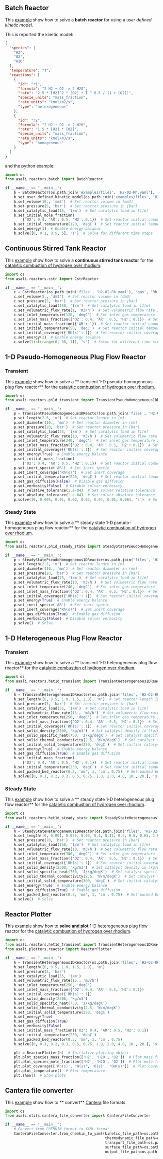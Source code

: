 ## **Batch Reactor**

This [example](https://github.com/srebughini/ASALIPY/blob/main/examples/batch.py) show how to solve a **batch reactor**
for using a *user defined kinetic model*.

This is reported the kinetic model:
```json
{
  "species": [
    "H2",
    "O2",
    "H2O"
  ],
  "temperature": "T",
  "reactions": [
    {
      "id": "r1",
      "formula": "2 H2 + O2 -> 2 H2O",
      "rate": "2.5 * [H2]^2 * [O2] * T ^ 0.5 / (1 + [O2])",
      "specie_units": "mass_fraction",
      "rate_units": "kmol/m2/s",
      "type": "heterogeneous"
    },
    {
      "id": "r2",
      "formula": "2 H2 + O2 -> 2 H2O",
      "rate": "1.5 * [H2] * [O2]",
      "specie_units": "mass_fraction",
      "rate_units": "kmol/m3/s",
      "type": "homogeneous"
    }
  ]
}
```
and the python example:
```python
import os
from asali.reactors.batch import BatchReactor

if __name__ == "__main__":
    b = BatchReactor(os.path.join('examples/files', 'H2-O2-Rh.yaml'), 'gas', 'Rh_surface')  # Initialize reactor class
    b.set_user_defined_kinetic_model(os.path.join('examples/files', 'H2-O2.json')) # Initialize user defined kinetic model
    b.set_volume(10., 'mm3')  # Set reactor volume in [mm3]
    b.set_pressure(5, 'bar')  # Set reactor pressure in [bar]
    b.set_catalytic_load(15, '1/m')  # Set catalytic load in [1/m]
    b.set_initial_mole_fraction(
        {'O2': 0.4, 'AR': 0.5, 'H2': 0.1})  # Set reactor initial composition using mole fraction
    b.set_initial_temperature(120, 'degC')  # Set reactor initial temperature in [°C]
    b.set_energy(1)  # Enable energy balance
    b.solve([0, 0.1, 0.5, 5], 's')  # Solve for different time steps
```

## **Continuous Stirred Tank Reactor**

This [example](https://github.com/srebughini/ASALIPY/blob/main/examples/cstr.py) show how to solve a **continuous
stirred tank reactor** for the [catalytic combustion of hydrogen over rhodium](https://www.detchem.com/mechanisms).

```python
import os
from asali.reactors.cstr import CstrReactor

if __name__ == "__main__":
    c = CstrReactor(os.path.join('files', 'H2-O2-Rh.yaml'), 'gas', 'Rh_surface')  # Initialize reactor class
    c.set_volume(5., 'dm3')  # Set reactor volume in [dm3]
    c.set_pressure(5, 'bar')  # Set reactor pressure in [bar]
    c.set_catalytic_load(150, '1/m')  # Set catalytic load in [1/m]
    c.set_volumetric_flow_rate(1, 'm3/h')  # Set volumetric flow rate in [m3/h]
    c.set_inlet_temperature(120, 'degC')  # Set inlet gas temperature in [°C]
    c.set_inlet_mass_fraction({'O2': 0.4, 'AR': 0.5, 'H2': 0.1})  # Set inlet gas composition using mass fraction
    c.set_initial_mass_fraction({'AR': 1})  # Set reactor initial composition using mass fraction
    c.set_initial_temperature(50, 'degC')  # Set reactor initial temperature in [°C]
    c.set_initial_coverage({'Rh(s)': 1})  # Set reactor initial coverage
    c.set_energy(1)  # Enable energy balance
    c.solve(list(range(0, 30, 1)), 's')  # Solve for different time steps in [s]
```

## **1-D Pseudo-Homogeneous Plug Flow Reactor**

### **Transient**

This [example](https://github.com/srebughini/ASALIPY/blob/main/examples/ph1d_transient.py) show how to solve a **
transient 1-D
pseudo-homogeneous plug flow reactor** for
the [catalytic combustion of hydrogen over rhodium](https://www.detchem.com/mechanisms).

```python
import os
from asali.reactors.ph1d_transient import TransientPseudoHomogeneous1DReactor

if __name__ == "__main__":
    p = TransientPseudoHomogeneous1DReactor(os.path.join('files', 'H2-O2-Rh.yaml'), 'gas', 'Rh_surface')  # Initialize reactor class
    p.set_length(2.5, 'm')  # Set reactor length in [m]
    p.set_diameter(10., 'mm')  # Set reactor diameter in [mm]
    p.set_pressure(20, 'bar')  # Set reactor pressure in [bar]
    p.set_catalytic_load(75, '1/m')  # Set catalytic load in [1/m]
    p.set_volumetric_flow_rate(10, 'm3/h')  # Set volumetric flow rate in [m3/h]
    p.set_inlet_temperature(240, 'degC')  # Set inlet gas temperature in [°C]
    p.set_inlet_mass_fraction({'O2': 0.4, 'AR': 0.5, 'H2': 0.1})  # Set inlet gas composition using mass fraction
    p.set_initial_coverage({'Rh(s)': 1})  # Set reactor initial coverage
    p.set_energy(True)  # Enable energy balance
    p.set_initial_mass_fraction(
        {'O2': 0.4, 'AR': 0.5, 'H2': 0.1})  # Set reactor initial composition using mass fraction
    p.set_inert_specie('AR')  # Set inert specie
    p.set_inert_coverage('Rh(s)')  # Set inert coverage
    p.set_initial_temperature(240, 'degC')  # Set reactor initial temperature in [°C]
    p.set_gas_diffusion(False)  # Disable gas diffusion
    p.set_verbosity(False)  # Disable solver verbosity
    p.set_relative_tolerance(1.e-04)  # Set solver relative tolerance
    p.set_absolute_tolerance(1.e-04)  # Set solver absolute tolerance
    p.solve([0, 0.005, 0.01, 0.02, 0.03, 0.04, 0.05, 0.06], 's')  # Solve for different time steps in [s]
```

### **Steady State**

This [example](https://github.com/srebughini/ASALIPY/blob/main/examples/ph1d_steady_state.py) show how to solve a **
steady state 1-D
pseudo-homogeneous plug flow reactor** for
the [catalytic combustion of hydrogen over rhodium](https://www.detchem.com/mechanisms).

```python
import os
from asali.reactors.ph1d_steady_state import SteadyStatePseudoHomogeneous1DReactor

if __name__ == "__main__":
    p = SteadyStatePseudoHomogeneous1DReactor(os.path.join('files', 'H2-O2-Rh.yaml'), 'gas', 'Rh_surface') # Initialize reactor class
    p.set_length(2.5, 'm')  # Set reactor length in [m]
    p.set_diameter(10., 'mm')  # Set reactor diameter in [mm]
    p.set_pressure(20, 'bar')  # Set reactor pressure in [bar]
    p.set_catalytic_load(75, '1/m')  # Set catalytic load in [1/m]
    p.set_volumetric_flow_rate(10, 'm3/h')  # Set volumetric flow rate in [m3/h]
    p.set_inlet_temperature(240, 'degC')  # Set inlet gas temperature in [°C]
    p.set_inlet_mass_fraction({'O2': 0.4, 'AR': 0.5, 'H2': 0.1})  # Set inlet gas composition using mass fraction
    p.set_initial_coverage({'Rh(s)': 1})  # Set reactor initial coverage
    p.set_energy(True)  # Enable energy balance
    p.set_inert_specie('AR')  # Set inert specie
    p.set_inert_coverage('Rh(s)')  # Set inert coverage
    p.set_gas_diffusion(True)  # Enable gas diffusion
    p.set_verbosity(False)  # Disable solver verbosity
    p.solve()  # Solve
```

## **1-D Heterogeneous Plug Flow Reactor**

### **Transient**

This [example](https://github.com/srebughini/ASALIPY/blob/main/examples/het1d_transient.py) show how to solve a **
transient 1-D
heterogeneous plug flow reactor** for
the [catalytic combustion of hydrogen over rhodium](https://www.detchem.com/mechanisms).

```python
import os
from asali.reactors.het1d_transient import TransientHeterogeneous1DReactor

if __name__ == "__main__":
    h = TransientHeterogeneous1DReactor(os.path.join('files', 'H2-O2-Rh.yaml'), 'gas', 'Rh_surface')  # Initialize reactor class
    h.set_length([0, 0.5, 1.0, 1.5, 2.0], 'm')  # Set reactor length in [m]
    h.set_pressure(5, 'bar')  # Set reactor pressure in [bar]
    h.set_catalytic_load(35, '1/m')  # Set catalytic load in [1/m]
    h.set_volumetric_flow_rate(15., 'm3/h')  # Set volumetric flow rate in [m3/h]
    h.set_inlet_temperature(250, 'degC')  # Set inlet gas temperature in [°C]
    h.set_inlet_mass_fraction({'O2': 0.4, 'AR': 0.5, 'H2': 0.1})  # Set inlet gas composition using mass fraction
    h.set_initial_coverage({'Rh(s)': 1})  # Set reactor initial coverage
    h.set_solid_density(2300, 'kg/m3')  # Set catalyst density in [kg/m3]
    h.set_solid_specific_heat(750, 'J/kg/degK')  # Set catalyst specific heat in [J/kg/K]
    h.set_solid_thermal_conductivity(2.5, 'W/m/degK')  # Set catalyst thermal conductivity in [W/m/K]
    h.set_initial_solid_temperature(250, 'degC')  # Set initial catalyst temperature in [°C]
    h.set_energy(True)  # Enable energy balance
    h.set_gas_diffusion(True)  # Enable gas diffusion
    h.set_initial_mass_fraction(
        {'O2': 0.4, 'AR': 0.5, 'H2': 0.1})  # Set reactor initial composition using mass fraction
    h.set_initial_temperature(250, 'degC')  # Set reactor initial temperature in [°C]
    h.set_packed_bed_reactor(0.3, 'mm', 1, 'cm', 0.75)  # Set packed bed reactor properties
    h.solve([0, 0.1, 0.2, 0.3, 0.5, 0.75, 1.0, 2.0, 4.0, 10., 20.], 's')  # Solve for different time steps in [s]
```

### **Steady State**

This [example](https://github.com/srebughini/ASALIPY/blob/main/examples/het1d_steady_state.py) show how to solve a **
steady state 1-D
heterogeneous plug flow reactor** for
the [catalytic combustion of hydrogen over rhodium](https://www.detchem.com/mechanisms).

```python
import os
from asali.reactors.het1d_steady_state import SteadyStateHeterogeneous1DReactor

if __name__ == "__main__":
    h = SteadyStateHeterogeneous1DReactor(os.path.join('files', 'H2-O2-Rh.yaml'), 'gas', 'Rh_surface')  # Initialize reactor class
    h.set_length([0, 0.001, 0.025, 0.05, 0.1, 0.15, 0.2, 0.6, 0.65, 1.0, 1.5, 2.0, 3.0], 'm')  # Set reactor length in [m]
    h.set_pressure(20, 'bar')  # Set reactor pressure in [bar]
    h.set_catalytic_load(150, '1/m')  # Set catalytic load in [1/m]
    h.set_volumetric_flow_rate(10, 'm3/h')  # Set volumetric flow rate in [m3/h]
    h.set_inlet_temperature(300, 'degC')  # Set inlet gas temperature in [°C]
    h.set_inlet_mass_fraction({'O2': 0.4, 'AR': 0.5, 'H2': 0.1})  # Set inlet gas composition using mass fraction
    h.set_initial_coverage({'Rh(s)': 1})  # Set reactor initial coverage
    h.set_solid_density(2300, 'kg/m3')  # Set catalyst density in [kg/m3]
    h.set_solid_specific_heat(750, 'J/kg/degK')  # Set catalyst specific heat in [J/kg/K]
    h.set_solid_thermal_conductivity(2.5, 'W/m/degK')  # Set catalyst thermal conductivity in [W/m/K]
    h.set_initial_solid_temperature(300, 'degC')  # Set initial catalyst temperature in [°C]
    h.set_energy(True)  # Enable energy balance
    h.set_gas_diffusion(True)  # Enable gas diffusion
    h.set_packed_bed_reactor(0.3, 'mm', 1, 'cm', 0.75)  # Set packed bed reactor properties
    h.solve()  # Solve
```

## **Reactor Plotter**

This [example](https://github.com/srebughini/ASALIPY/blob/main/examples/het1d_transiet.py) show how to **solve and
plot** 1-D
heterogeneous plug flow reactor for
the [catalytic combustion of hydrogen over rhodium](https://www.detchem.com/mechanisms).

```python
import os
from asali.reactors.het1d_transient import TransientHeterogeneous1DReactor
from asali.plotters.reactor import ReactorPlotter

if __name__ == "__main__":
    h = TransientHeterogeneous1DReactor(os.path.join('files', 'H2-O2-Rh.yaml'), 'gas', 'Rh_surface')
    h.set_length([0, 0.5, 1.0, 1.5, 2.0], 'm')
    h.set_pressure(5, 'bar')
    h.set_catalytic_load(35, '1/m')
    h.set_volumetric_flow_rate(15., 'm3/h')
    h.set_inlet_temperature(250, 'degC')
    h.set_inlet_mass_fraction({'O2': 0.4, 'AR': 0.5, 'H2': 0.1})
    h.set_initial_coverage({'Rh(s)': 1})
    h.set_solid_density(2300, 'kg/m3')
    h.set_solid_specific_heat(750, 'J/kg/degK')
    h.set_solid_thermal_conductivity(2.5, 'W/m/degK')
    h.set_initial_solid_temperature(250, 'degC')
    h.set_energy(True)
    h.set_gas_diffusion(True)
    h.set_verbosity(False)
    h.set_initial_mass_fraction({'O2': 0.4, 'AR': 0.5, 'H2': 0.1})
    h.set_initial_temperature(250, 'degC')
    h.set_packed_bed_reactor(0.3, 'mm', 1, 'cm', 0.75)
    h.solve([0, 0.1, 0.2, 0.3, 0.5, 0.75, 1.0, 2.0, 4.0, 10., 20.], 's')

    plt = ReactorPlotter(h)  # Initialize plotting object
    plt.plot_species_mass_fraction(['H2', 'H2O', 'O2'])  # Plot mass fraction from species names
    plt.plot_species_mole_fraction(['H2', 'H2O', 'O2'])  # Plot mole fraction from species names
    plt.plot_coverage(['Rh(s)', 'H(s)', 'O(s)', 'OH(s)'])  # Plot coverage from coverage names
    plt.plot_temperature()  # Plot temperature
    plt.show()  # Show plots
```

## **Cantera file converter**

This [example](https://github.com/srebughini/ASALIPY/blob/main/examples/canterafiles.py) show how to **
convert** [Cantera](https://cantera.org/) file formats.

```python
import os
from asali.utils.cantera_file_converter import CanteraFileConverter

if __name__ == "__main__":
    # Convert from CHEMKIN format to YAML format
    CanteraFileConverter.from_chemkin_to_yaml(kinetic_file_path=os.path.join("files", "kinetic.kin"),
                                              thermodynamic_file_path=os.path.join("files", "thermo.tdc"),
                                              transport_file_path=os.path.join("files", "transport.tra"),
                                              surface_file_path=os.path.join("files", "surface.sur"),
                                              output_file_path=os.path.join("files", "output_v3.yaml"))
```
